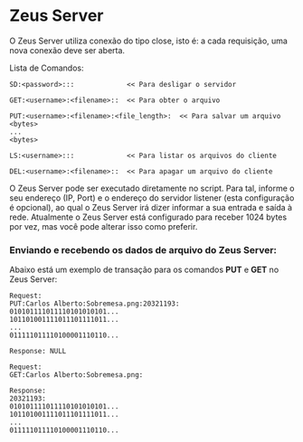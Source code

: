 # Zeus Server
O Zeus Server utiliza conexão do tipo close, isto é: a cada requisição, uma nova conexão deve ser aberta.

Lista de Comandos:
```
SD:<password>:::             << Para desligar o servidor

GET:<username>:<filename>::  << Para obter o arquivo

PUT:<username>:<filename>:<file_length>:  << Para salvar um arquivo
<bytes>
...
<bytes>

LS:<username>:::             << Para listar os arquivos do cliente

DEL:<username>:<filename>::  << Para apagar um arquivo do cliente
```

O Zeus Server pode ser executado diretamente no script. Para tal, informe o seu endereço (IP, Port)
e o endereço do servidor listener (esta configuração é opcional), ao qual o Zeus Server irá dizer
informar a sua entrada e saída à rede. Atualmente o Zeus Server está configurado para receber 1024
bytes por vez, mas você pode alterar isso como preferir.

### Enviando e recebendo os dados de arquivo do Zeus Server:
Abaixo está um exemplo de transação para os comandos **PUT** e **GET** no Zeus Server:

```
Request:
PUT:Carlos Alberto:Sobremesa.png:20321193:
010101111011110101010101...
101101001111011101111011...
...
011111011110100001110110...

Response: NULL
```

```
Request:
GET:Carlos Alberto:Sobremesa.png:

Response:
20321193:
010101111011110101010101...
101101001111011101111011...
...
011111011110100001110110...
```

